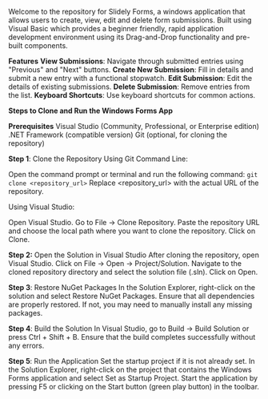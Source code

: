Welcome to the repository for Slidely Forms, a windows application that allows users to create, view, edit and delete form submissions.
Built using Visual Basic which provides a beginner friendly, rapid application development environment using its Drag-and-Drop functionality and pre-built components.

**Features**
**View Submissions**: Navigate through submitted entries using "Previous" and "Next" buttons.
**Create New Submission**: Fill in details and submit a new entry with a functional stopwatch.
**Edit Submission**: Edit the details of existing submissions.
**Delete Submission**: Remove entries from the list.
**Keyboard Shortcuts**: Use keyboard shortcuts for common actions.

**Steps to Clone and Run the Windows Forms App**

**Prerequisites**
Visual Studio (Community, Professional, or Enterprise edition)
.NET Framework (compatible version)
Git (optional, for cloning the repository)

**Step 1**: Clone the Repository
Using Git Command Line:

Open the command prompt or terminal and run the following command:
`git clone <repository_url>`
Replace <repository_url> with the actual URL of the repository.

Using Visual Studio:

Open Visual Studio.
Go to File -> Clone Repository.
Paste the repository URL and choose the local path where you want to clone the repository.
Click on Clone.

**Step 2:** Open the Solution in Visual Studio
After cloning the repository, open Visual Studio.
Click on File -> Open -> Project/Solution.
Navigate to the cloned repository directory and select the solution file (.sln).
Click on Open.

**Step 3**: Restore NuGet Packages
In the Solution Explorer, right-click on the solution and select Restore NuGet Packages.
Ensure that all dependencies are properly restored. If not, you may need to manually install any missing packages.

**Step 4**: Build the Solution
In Visual Studio, go to Build -> Build Solution or press Ctrl + Shift + B.
Ensure that the build completes successfully without any errors.

**Step 5**: Run the Application
Set the startup project if it is not already set. In the Solution Explorer, right-click on the project that contains the Windows Forms application and select Set as Startup Project.
Start the application by pressing F5 or clicking on the Start button (green play button) in the toolbar.
